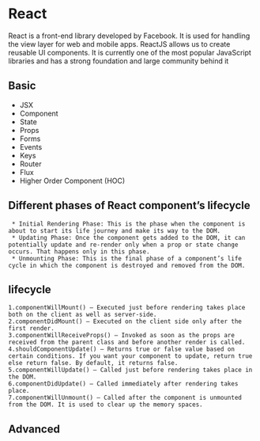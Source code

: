 # React
  React is a front-end library developed by Facebook. It is used for handling the view layer for web and mobile apps. ReactJS allows us to create reusable UI components. It is currently one of the most popular JavaScript libraries and has a strong foundation and large community behind it

## Basic
  * JSX
  * Component
  * State
  * Props
  * Forms
  * Events
  * Keys
  * Router
  * Flux
  * Higher Order Component (HOC)

## Different phases of React component’s lifecycle

     * Initial Rendering Phase: This is the phase when the component is about to start its life journey and make its way to the DOM.
     * Updating Phase: Once the component gets added to the DOM, it can potentially update and re-render only when a prop or state change occurs. That happens only in this phase.
     * Unmounting Phase: This is the final phase of a component’s life cycle in which the component is destroyed and removed from the DOM.

   
##  lifecycle

    1.componentWillMount() – Executed just before rendering takes place both on the client as well as server-side.
	2.componentDidMount() – Executed on the client side only after the first render.
	3.componentWillReceiveProps() – Invoked as soon as the props are received from the parent class and before another render is called.
	4.shouldComponentUpdate() – Returns true or false value based on certain conditions. If you want your component to update, return true else return false. By default, it returns false.
	5.componentWillUpdate() – Called just before rendering takes place in the DOM.
	6.componentDidUpdate() – Called immediately after rendering takes place.
	7.componentWillUnmount() – Called after the component is unmounted from the DOM. It is used to clear up the memory spaces.


## Advanced




